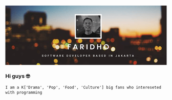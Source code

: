 ![alt_text](assets/banner.png)
### Hi guys 🤓
```
I am a K['Drama', 'Pop', 'Food', 'Culture'] big fans who intereseted with programming
```
